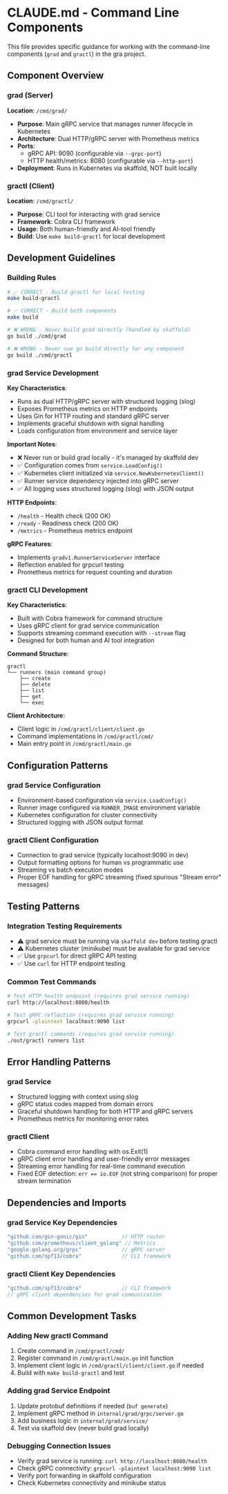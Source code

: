 # CLAUDE.md - Command Line Components

This file provides specific guidance for working with the command-line components (`grad` and `gractl`) in the gra project.

## Component Overview

### grad (Server)

**Location**: `/cmd/grad/`

- **Purpose**: Main gRPC service that manages runner lifecycle in Kubernetes
- **Architecture**: Dual HTTP/gRPC server with Prometheus metrics
- **Ports**:
  - gRPC API: 9090 (configurable via `--grpc-port`)  
  - HTTP health/metrics: 8080 (configurable via `--http-port`)
- **Deployment**: Runs in Kubernetes via skaffold, NOT built locally

### gractl (Client)

**Location**: `/cmd/gractl/`

- **Purpose**: CLI tool for interacting with grad service
- **Framework**: Cobra CLI framework
- **Usage**: Both human-friendly and AI-tool friendly
- **Build**: Use `make build-gractl` for local development

## Development Guidelines

### Building Rules

```bash
# ✅ CORRECT - Build gractl for local testing
make build-gractl

# ✅ CORRECT - Build both components  
make build

# ❌ WRONG - Never build grad directly (handled by skaffold)
go build ./cmd/grad

# ❌ WRONG - Never use go build directly for any component
go build ./cmd/gractl
```

### grad Service Development

**Key Characteristics**:

- Runs as dual HTTP/gRPC server with structured logging (slog)
- Exposes Prometheus metrics on HTTP endpoints
- Uses Gin for HTTP routing and standard gRPC server
- Implements graceful shutdown with signal handling
- Loads configuration from environment and service layer

**Important Notes**:

- ❌ Never run or build grad locally - it's managed by skaffold dev
- ✅ Configuration comes from `service.LoadConfig()`
- ✅ Kubernetes client initialized via `service.NewKubernetesClient()`
- ✅ Runner service dependency injected into gRPC server
- ✅ All logging uses structured logging (slog) with JSON output

**HTTP Endpoints**:

- `/health` - Health check (200 OK)
- `/ready` - Readiness check (200 OK)  
- `/metrics` - Prometheus metrics endpoint

**gRPC Features**:

- Implements `gradv1.RunnerServiceServer` interface
- Reflection enabled for grpcurl testing
- Prometheus metrics for request counting and duration

### gractl CLI Development

**Key Characteristics**:

- Built with Cobra framework for command structure
- Uses gRPC client for grad service communication
- Supports streaming command execution with `--stream` flag
- Designed for both human and AI tool integration

**Command Structure**:

```
gractl
└── runners (main command group)
    ├── create
    ├── delete  
    ├── list
    ├── get
    └── exec
```

**Client Architecture**:

- Client logic in `/cmd/gractl/client/client.go`
- Command implementations in `/cmd/gractl/cmd/`
- Main entry point in `/cmd/gractl/main.go`

## Configuration Patterns

### grad Service Configuration

- Environment-based configuration via `service.LoadConfig()`
- Runner image configured via `RUNNER_IMAGE` environment variable
- Kubernetes configuration for cluster connectivity
- Structured logging with JSON output format

### gractl Client Configuration  

- Connection to grad service (typically localhost:9090 in dev)
- Output formatting options for human vs programmatic use
- Streaming vs batch execution modes
- Proper EOF handling for gRPC streaming (fixed spurious "Stream error" messages)

## Testing Patterns

### Integration Testing Requirements

- ⚠️ grad service must be running via `skaffold dev` before testing gractl
- ⚠️ Kubernetes cluster (minikube) must be available for grad service
- ✅ Use `grpcurl` for direct gRPC API testing
- ✅ Use `curl` for HTTP endpoint testing

### Common Test Commands

```bash
# Test HTTP health endpoint (requires grad service running)
curl http://localhost:8080/health

# Test gRPC reflection (requires grad service running)  
grpcurl -plaintext localhost:9090 list

# Test gractl commands (requires grad service running)
./out/gractl runners list
```

## Error Handling Patterns

### grad Service

- Structured logging with context using slog
- gRPC status codes mapped from domain errors
- Graceful shutdown handling for both HTTP and gRPC servers
- Prometheus metrics for monitoring error rates

### gractl Client

- Cobra command error handling with os.Exit(1)
- gRPC client error handling and user-friendly error messages
- Streaming error handling for real-time command execution
- Fixed EOF detection: `err == io.EOF` (not string comparison) for proper stream termination

## Dependencies and Imports

### grad Service Key Dependencies

```go
"github.com/gin-gonic/gin"           // HTTP router
"github.com/prometheus/client_golang" // Metrics
"google.golang.org/grpc"             // gRPC server
"github.com/spf13/cobra"             // CLI framework
```

### gractl Client Key Dependencies  

```go
"github.com/spf13/cobra"             // CLI framework
// gRPC client dependencies for grad communication
```

## Common Development Tasks

### Adding New gractl Command

1. Create command in `/cmd/gractl/cmd/`
2. Register command in `/cmd/gractl/main.go` init function
3. Implement client logic in `/cmd/gractl/client/client.go` if needed
4. Build with `make build-gractl` and test

### Adding grad Service Endpoint

1. Update protobuf definitions if needed (`buf generate`)
2. Implement gRPC method in `internal/grad/grpc/server.go`
3. Add business logic in `internal/grad/service/`
4. Test via skaffold dev (never build grad locally)

### Debugging Connection Issues

- Verify grad service is running: `curl http://localhost:8080/health`
- Check gRPC connectivity: `grpcurl -plaintext localhost:9090 list`
- Verify port forwarding in skaffold configuration
- Check Kubernetes connectivity and minikube status
